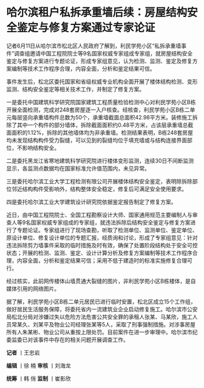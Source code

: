 

# 哈尔滨租户私拆承重墙后续：房屋结构安全鉴定与修复方案通过专家论证

记者6月11日从哈尔滨市松北区人民政府了解到，利民学苑小区“私拆承重墙事件”调查组邀请中国工程院院士等9名国家权威专家组成专家组，就房屋结构安全鉴定与修复方案进行专题论证，形成专家组意见，认为检测、监测、鉴定及修复方案编制等技术工作程序合理，内容全面，分析和鉴定结果可信。

事件发生后，松北区委托国家和省级权威专业机构全面开展了楼体结构检测、变形监测、结构安全鉴定等相关技术工作，并制定了修复方案。

一是委托中国建筑科学研究院国家建筑工程质量检验检测中心对利民学苑小区B栋开展全面检测，完成对248套房屋逐一入户核查。经核查，利民学苑小区B栋二单元每层竖向承重墙构件总数为50个，承重墙截面总面积42.98平方米。装修施工拆除了其中一个构件的部分墙体，拆除截面面积约0.48平方米，占该层承重墙总截面面积的1.12%，拆除的其他墙体均为非承重墙。检测结果表明，B栋248套房屋均未发现结构构件受力裂缝，可以见到的裂缝均位于填充墙或与结构连接界面部位，不影响结构安全。

二是委托黑龙江省寒地建筑科学研究院进行楼体变形监测，连续30日不间断监测显示，各监测点数据均在国家标准允许值范围内，未见异常。

三是委托哈尔滨工业大学工程检测有限公司开展楼体结构安全鉴定，表明除拆除部位邻近结构构件受影响外，结构整体安全稳定，修复后可满足安全使用要求。

四是委托哈尔滨工业大学建筑设计研究院依据鉴定报告制定了修复方案。

近日，由中国工程院院士、全国工程勘察设计大师、国家通用规范主要编制人与审查人等9名国家权威专家组成的专家组，就违法拆除后结构安全鉴定与修复方案进行了专题论证。专家组进行了现场查勘，听取了检测单位、监测单位、鉴定单位、原设计单位、修复设计单位的专题汇报，经质询和讨论，形成了专家组意见：针对违法拆除剪力墙事件采取的临时措施及时有效，确保了处置阶段结构处于安全可控状态；开展的检测、监测、鉴定、设计计算分析及修复方案编制等技术工作程序合理，内容全面，分析和鉴定结果可信；采用不低于建造时的标准实施修复合理可行。

经过核实，此前网传楼体山墙贯通大裂缝的图片，非利民学苑小区B栋楼体，是自媒体引用的网络图片。

据了解，利民学苑小区B栋二单元居民已进行临时安置，松北区成立15个工作组，做好居民生活服务保障，将委托省内一流建筑业企业启动修复施工。哈尔滨市公安局松北分局对涉嫌过失以危险方法危害公共安全罪的承租人张某、马某欣，施工人员常某久、刘某平及物业公司经理张某等5人，采取了刑事强制措施。对涉事房屋所有人朱某彬、物业公司从重按上限处罚。目前案件在进一步审理中。哈尔滨市纪委监委已对该事件中存在的相关问题开展调查工作。

**记者** 丨王忠岩

**编辑** 丨徐 楠 **审核** 丨刘海龙

**统筹** 丨韩 俏 **监制** 丨崔影欣

